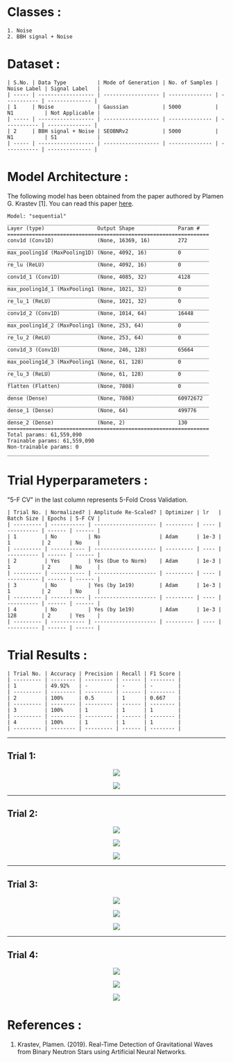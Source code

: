 # Classes :
```
1. Noise 
2. BBH signal + Noise
```

# Dataset :
```
| S.No. | Data Type          | Mode of Generation | No. of Samples | Noise Label | Signal Label   |
| ----- | ------------------ | ------------------ | -------------- | ----------- | -------------- |
| 1     | Noise              | Gaussian           | 5000           | N1          | Not Applicable |
| ----- | ------------------ | ------------------ | -------------- | ----------- | -------------- |
| 2     | BBH signal + Noise | SEOBNRv2           | 5000           | N1          | S1             |
| ----- | ------------------ | ------------------ | -------------- | ----------- | -------------- |
```

# Model Architecture :
The following model has been obtained from the paper authored by Plamen G. Krastev [1]. You can read this paper [here](/Literature%20Review/Classification/1D-CNN/krastev_1.pdf).
``` 
Model: "sequential"
_________________________________________________________________
Layer (type)                 Output Shape              Param #   
=================================================================
conv1d (Conv1D)              (None, 16369, 16)         272       
_________________________________________________________________
max_pooling1d (MaxPooling1D) (None, 4092, 16)          0         
_________________________________________________________________
re_lu (ReLU)                 (None, 4092, 16)          0         
_________________________________________________________________
conv1d_1 (Conv1D)            (None, 4085, 32)          4128      
_________________________________________________________________
max_pooling1d_1 (MaxPooling1 (None, 1021, 32)          0         
_________________________________________________________________
re_lu_1 (ReLU)               (None, 1021, 32)          0         
_________________________________________________________________
conv1d_2 (Conv1D)            (None, 1014, 64)          16448     
_________________________________________________________________
max_pooling1d_2 (MaxPooling1 (None, 253, 64)           0         
_________________________________________________________________
re_lu_2 (ReLU)               (None, 253, 64)           0         
_________________________________________________________________
conv1d_3 (Conv1D)            (None, 246, 128)          65664     
_________________________________________________________________
max_pooling1d_3 (MaxPooling1 (None, 61, 128)           0         
_________________________________________________________________
re_lu_3 (ReLU)               (None, 61, 128)           0         
_________________________________________________________________
flatten (Flatten)            (None, 7808)              0         
_________________________________________________________________
dense (Dense)                (None, 7808)              60972672  
_________________________________________________________________
dense_1 (Dense)              (None, 64)                499776    
_________________________________________________________________
dense_2 (Dense)              (None, 2)                 130       
=================================================================
Total params: 61,559,090
Trainable params: 61,559,090
Non-trainable params: 0
_________________________________________________________________
```

# Trial Hyperparameters :
"5-F CV" in the last column represents 5-Fold Cross Validation. 
```
| Trial No. | Normalized? | Amplitude Re-Scaled? | Optimizer | lr   | Batch Size | Epochs | 5-F CV |
| --------- | ----------- | -------------------- | --------- | ---- | ---------- | ------ | ------ |
| 1         | No          | No                   | Adam      | 1e-3 | 1          | 2      | No     |
| --------- | ----------- | -------------------- | --------- | ---- | ---------- | ------ | ------ |
| 2         | Yes         | Yes (Due to Norm)    | Adam      | 1e-3 | 1          | 2      | No     |
| --------- | ----------- | -------------------- | --------- | ---- | ---------- | ------ | ------ |
| 3         | No          | Yes (by 1e19)        | Adam      | 1e-3 | 1          | 2      | No     |
| --------- | ----------- | -------------------- | --------- | ---- | ---------- | ------ | ------ |
| 4         | No          | Yes (by 1e19)        | Adam      | 1e-3 | 128        | 2      | Yes    |
| --------- | ----------- | -------------------- | --------- | ---- | ---------- | ------ | ------ |
```

# Trial Results :
```
| Trial No. | Accuracy | Precision | Recall | F1 Score |
| --------- | -------- | --------- | ------ | -------- |
| 1         | 49.92%   | -         | -      | -        |
| --------- | -------- | --------- | ------ | -------- |
| 2         | 100%     | 0.5       | 1      | 0.667    |
| --------- | -------- | --------- | ------ | -------- |
| 3         | 100%     | 1         | 1      | 1        |
| --------- | -------- | --------- | ------ | -------- |
| 4         | 100%     | 1         | 1      | 1        |
| --------- | -------- | --------- | ------ | -------- |
```

<hr>

## Trial 1:
<p align="center"> <img src="screenshots/graph_1.png"> </p>
<p align="center"> <img src="screenshots/trial_1.png"> </p>
<hr>

## Trial 2:
<p align="center"> <img src="screenshots/cm_2.png"> </p>
<p align="center"> <img src="screenshots/graph_2.png"> </p>
<p align="center"> <img src="screenshots/trial_2.png"> </p>
<hr>

## Trial 3:
<p align="center"> <img src="screenshots/cm_3.png"> </p>
<p align="center"> <img src="screenshots/graph_3.png"> </p>
<p align="center"> <img src="screenshots/trial_3.png"> </p>
<hr>

## Trial 4:
<p align="center"> <img src="screenshots/cm_4.png"> </p>
<p align="center"> <img src="screenshots/graph_4.png"> </p>
<p align="center"> <img src="screenshots/trial_4.png"> </p>

# References :
1. Krastev, Plamen. (2019). Real-Time Detection of Gravitational Waves from Binary Neutron Stars using Artificial Neural Networks.




